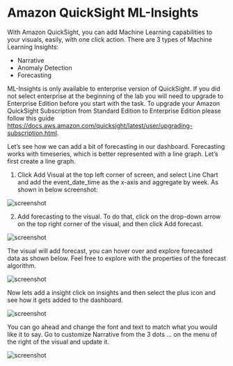 # Amazon QuickSight ML-Insights

With Amazon QuickSight, you can add Machine Learning capabilities to your visuals, easily, with one click action. There are 3 types of Machine Learning Insights:
- Narrative 
- Anomaly Detection
- Forecasting 

ML-Insights is only available to enterprise version of QuickSight. If you did not select enterprise at the beginning of the lab you will need to upgrade to Enterprise Edition before you start with the task. To upgrade your Amazon QuickSight Subscription from Standard Edition to Enterprise Edition please follow this guide https://docs.aws.amazon.com/quicksight/latest/user/upgrading-subscription.html.

Let’s see how we can add a bit of forecasting in our dashboard. Forecasting works with timeseries, which is better represented with a line graph. Let’s first create a line graph. 

1.	Click Add Visual at the top left corner of screen, and select Line Chart and add the event_date_time as the x-axis and aggregate by week. As shown in below screenshot:

![screenshot](img/34.png)

2.	Add forecasting to the visual. To do that, click on the drop-down arrow on the top right corner of the visual, and then click Add forecast. 

![screenshot](img/35.png)

The visual will add forecast, you can hover over and explore forecasted data as shown below. Feel free to explore with the properties of the forecast algorithm. 
 
![screenshot](img/36.png)

Now lets add a insight click on insights and then select the plus icon and see how it gets added to the dashboard.
 
![screenshot](img/37.png)

You can go ahead and change the font and text to match what you would like it to say. Go to customize Narrative from the 3 dots … on the menu of the right of the visual and update it.

![screenshot](img/38.png)
